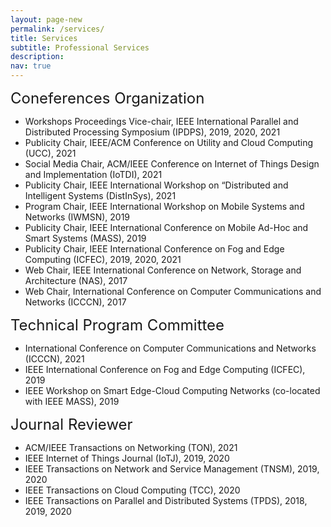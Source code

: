 ```yaml
---
layout: page-new
permalink: /services/
title: Services
subtitle: Professional Services
description:
nav: true
---
```



<font size=5>Coneferences Organization</font>


- Workshops Proceedings Vice-chair, IEEE International Parallel and Distributed Processing Symposium (IPDPS), 2019, 2020, 2021
- Publicity Chair, IEEE/ACM Conference on Utility and Cloud Computing (UCC), 2021
- Social Media Chair, ACM/IEEE Conference on Internet of Things Design and Implementation (IoTDI), 2021
- Publicity Chair, IEEE International Workshop on “Distributed and Intelligent Systems (DistInSys), 2021
- Program Chair, IEEE International Workshop on Mobile Systems and Networks (IWMSN), 2019
- Publicity Chair, IEEE International Conference on Mobile Ad-Hoc and Smart Systems (MASS), 2019
- Publicity Chair, IEEE International Conference on Fog and Edge Computing (ICFEC), 2019, 2020, 2021
- Web Chair, IEEE International Conference on Network, Storage and Architecture (NAS), 2017
- Web Chair, International Conference on Computer Communications and Networks (ICCCN), 2017


<font size=5> Technical Program Committee </font>

- International Conference on Computer Communications and Networks (ICCCN), 2021
- IEEE International Conference on Fog and Edge Computing (ICFEC), 2019
- IEEE Workshop on Smart Edge-Cloud Computing Networks (co-located with IEEE MASS), 2019

<font size=5> Journal Reviewer </font>

- ACM/IEEE Transactions on Networking (TON), 2021
- IEEE Internet of Things Journal (IoTJ), 2019, 2020
- IEEE Transactions on Network and Service Management (TNSM), 2019, 2020
- IEEE Transactions on Cloud Computing (TCC), 2020
- IEEE Transactions on Parallel and Distributed Systems (TPDS), 2018, 2019, 2020